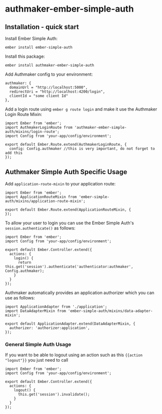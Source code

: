 # authmaker-ember-simple-auth

## Installation - quick start

Install Ember Simple Auth:
```
ember install ember-simple-auth
```

Install this package:
```
ember install authmaker-ember-simple-auth
```

Add Authmaker config to your environment:
```
authmaker: {
  domainUrl = "http://localhost:5000",
  redirectUri = "http://localhost:4200/login",
  clientId = "some client Id"
},
```

Add a login route using `ember g route login` and make it use the Authmaker Login Route Mixin:
```
import Ember from 'ember';
import AuthmakerLoginRoute from 'authmaker-ember-simple-auth/mixins/login-route';
import Config from 'your-app/config/environment';

export default Ember.Route.extend(AuthmakerLoginRoute, {
  config: Config.authmaker //this is very important, do not forget to add this
});
```

## Authmaker Simple Auth Specific Usage

Add `application-route-mixin` to your application route:

```
import Ember from 'ember';
import ApplicationRouteMixin from 'ember-simple-auth/mixins/application-route-mixin';

export default Ember.Route.extend(ApplicationRouteMixin, {
});
```

To allow your user to login you can use the Ember Simple Auth's `session.authenticate()` as follows:

```
import Ember from 'ember';
import Config from 'your-app/config/environment';

export default Ember.Controller.extend({
  actions: {
    login() {
      return this.get('session').authenticate('authenticator:authmaker', Config.authmaker);
    }
  }
});
```

Authmaker automatically provides an application authorizer which you can use as follows:
```
import ApplicationAdapter from './application';
import DataAdapterMixin from 'ember-simple-auth/mixins/data-adapter-mixin';

export default ApplicationAdapter.extend(DataAdapterMixin, {
  authorizer: 'authorizer:application',
});
```

### General Simple Auth Usage
If you want to be able to logout using an action such as this `{{action "logout"}}` you just need to call

```
import Ember from 'ember';
import Config from 'your-app/config/environment';

export default Ember.Controller.extend({
  actions: {
    logout() {
      this.get('session').invalidate();
    }
  }
});
```
